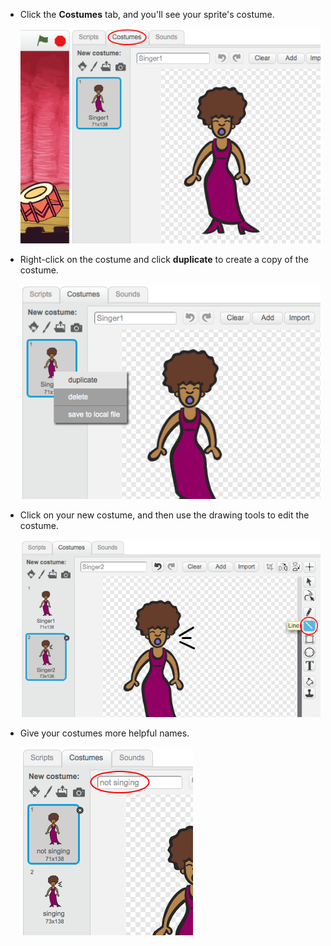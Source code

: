 + Click the **Costumes** tab, and you'll see your sprite's costume.
    
    ![screenshot](images/singer-costume.png)

+ Right-click on the costume and click **duplicate** to create a copy of the costume.
    
    ![screenshot](images/singer-duplicate.png)

+ Click on your new costume, and then use the drawing tools to edit the costume.
    
    ![screenshot](images/singer-click.png)

+ Give your costumes more helpful names.
    
    ![screenshot](images/singer-name.png)